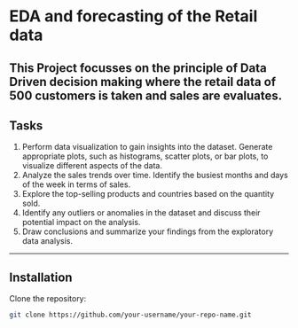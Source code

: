 # EDA and forecasting of the Retail data



This Project focusses on the principle of Data Driven decision making where the retail data of 500 customers is taken and sales are evaluates.
---

## Tasks

1. Perform data visualization to gain insights into the dataset. Generate appropriate plots, such as histograms, scatter plots, or bar plots, to visualize different aspects of the data.
2. Analyze the sales trends over time. Identify the busiest months and days of the week in terms of sales.
3. Explore the top-selling products and countries based on the quantity sold.
4. Identify any outliers or anomalies in the dataset and discuss their potential impact on the analysis.
5. Draw conclusions and summarize your findings from the exploratory data analysis.

---

## Installation

Clone the repository:

```bash
git clone https://github.com/your-username/your-repo-name.git
